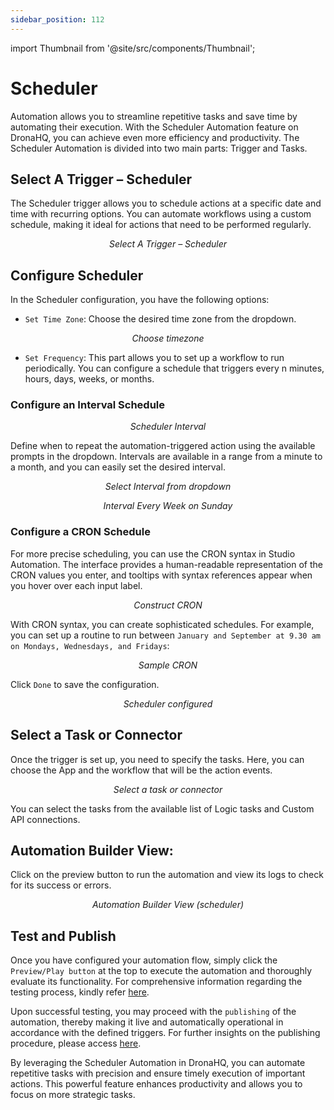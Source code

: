```yaml
---
sidebar_position: 112
---
```


import Thumbnail from '@site/src/components/Thumbnail';

# Scheduler

Automation allows you to streamline repetitive tasks and save time by automating their execution. With the Scheduler Automation feature on DronaHQ, you can achieve even more efficiency and productivity. The Scheduler Automation is divided into two main parts: Trigger and Tasks.

## Select A Trigger – Scheduler

The Scheduler trigger allows you to schedule actions at a specific date and time with recurring options. You can automate workflows using a custom schedule, making it ideal for actions that need to be performed regularly.

<figure>
  <Thumbnail src="/img/automation/scheduler/select-trigger.png" alt="Select A Trigger – Scheduler" width='70%'/>
  <figcaption align = "center"><i>Select A Trigger – Scheduler</i></figcaption>
</figure>

## Configure Scheduler

In the Scheduler configuration, you have the following options:

- `Set Time Zone`: Choose the desired time zone from the dropdown.

<figure>
  <Thumbnail src="/img/automation/scheduler/timezone.png" alt="Choose timezone" width='70%'/>
  <figcaption align = "center"><i>Choose timezone</i></figcaption>
</figure>

- `Set Frequency`: This part allows you to set up a workflow to run periodically. You can configure a schedule that triggers every n minutes, hours, days, weeks, or months.

### Configure an Interval Schedule

<figure>
  <Thumbnail src="/img/automation/scheduler/interval.png" alt="Scheduler Interval" width='70%'/>
  <figcaption align = "center"><i>Scheduler Interval</i></figcaption>
</figure>

Define when to repeat the automation-triggered action using the available prompts in the dropdown. Intervals are available in a range from a minute to a month, and you can easily set the desired interval.

<figure>
  <Thumbnail src="/img/automation/scheduler/repeat-every.png" alt="Select Interval from dropdown" width='70%'/>
  <figcaption align = "center"><i>Select Interval from dropdown</i></figcaption>
</figure>

<figure>
  <Thumbnail src="/img/automation/scheduler/frequency-set.png" alt="Interval" width='70%'/>
  <figcaption align = "center"><i>Interval Every Week on Sunday</i></figcaption>
</figure>

### Configure a CRON Schedule

For more precise scheduling, you can use the CRON syntax in Studio Automation. The interface provides a human-readable representation of the CRON values you enter, and tooltips with syntax references appear when you hover over each input label.

<figure>
  <Thumbnail src="/img/automation/scheduler/cron.png" alt="Scheduler Cron" width='70%'/>
  <figcaption align = "center"><i>Construct CRON</i></figcaption>
</figure>

With CRON syntax, you can create sophisticated schedules. For example, you can set up a routine to run between `January and September at 9.30 am on Mondays, Wednesdays, and Fridays`:

<figure>
  <Thumbnail src="/img/automation/scheduler/sample-cron.png" alt="sample Cron" width='70%'/>
  <figcaption align = "center"><i>Sample CRON</i></figcaption>
</figure>

Click `Done` to save the configuration.

<figure>
  <Thumbnail src="/img/automation/scheduler/scheduler-configured.png" alt="Scheduler configured" width='100%'/>
  <figcaption align = "center"><i>Scheduler configured</i></figcaption>
</figure>


## Select a Task or Connector

Once the trigger is set up, you need to specify the tasks. Here, you can choose the App and the workflow that will be the action events.

<figure>
  <Thumbnail src="/img/automation/select-task-or-connector.png" alt="Select a task or connector" width='70%'/>
  <figcaption align = "center"><i>Select a task or connector</i></figcaption>
</figure>

You can select the tasks from the available list of Logic tasks and Custom API connections.

## Automation Builder View:

Click on the preview button to run the automation and view its logs to check for its success or errors.

<figure>
  <Thumbnail src="/img/automation/scheduler/automation-builder-view.png" alt="Automation Builder View (scheduler)" width='70%'/>
  <figcaption align = "center"><i>Automation Builder View (scheduler)</i></figcaption>
</figure>

## Test and Publish

Once you have configured your automation flow, simply click the `Preview/Play button` at the top to execute the automation and thoroughly evaluate its functionality.
For comprehensive information regarding the testing process, kindly refer [here](/automation_test_publish_rollback#testing-automation).

Upon successful testing, you may proceed with the `publishing` of the automation, thereby making it live and automatically operational in accordance with the defined triggers.
For further insights on the publishing procedure, please access [here](/automation_test_publish_rollback#publish-the-automation).

By leveraging the Scheduler Automation in DronaHQ, you can automate repetitive tasks with precision and ensure timely execution of important actions. This powerful feature enhances productivity and allows you to focus on more strategic tasks.